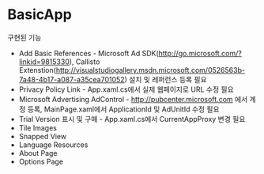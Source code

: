 ﻿BasicApp
========

구현된 기능
- Add Basic References - Microsoft Ad SDK(http://go.microsoft.com/?linkid=9815330), Callisto Extenstion(http://visualstudiogallery.msdn.microsoft.com/0526563b-7a48-4b17-a087-a35cea701052) 설치 및 레퍼런스 등록 필요
- Privacy Policy Link - App.xaml.cs에서 실제 웹페이지로 URL 수정 필요
- Microsoft Advertising AdControl - http://pubcenter.microsoft.com 에서 계정 등록, MainPage.xaml에서 ApplicationId 및 AdUnitId 수정 필요
- Trial Version 표시 및 구매 - App.xaml.cs에서 CurrentAppProxy 변경 필요
- Tile Images
- Snapped View
- Language Resources
- About Page
- Options Page
